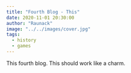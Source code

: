```yaml
---
title: "Fourth Blog - This"
date: 2020-11-01 20:30:00
author: "Raunack"
image: "../../images/cover.jpg"
tags:
  - history
  - games
---
```


This fourth blog. This should work like a charm.
